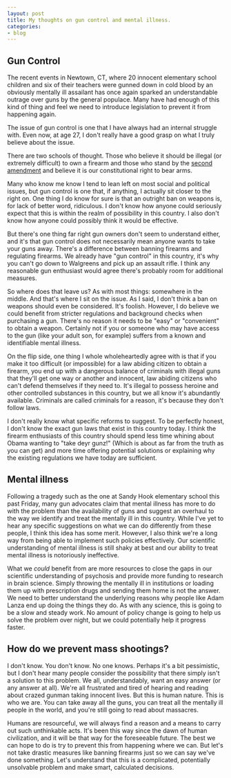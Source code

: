 ```yaml
---
layout: post
title: My thoughts on gun control and mental illness.
categories:
- blog
---
```


## Gun Control 

The recent events in Newtown, CT, where 20 innocent elementary school children and six of their teachers were gunned down in cold blood by an obviously mentally ill assailant has once again sparked an understandable outrage over guns by the general populace. Many have had enough of this kind of thing and feel we need to introduce legislation to prevent it from happening again. 

The issue of gun control is one that I have always had an internal struggle with. Even now, at age 27, I don't really have a good grasp on what I truly believe about the issue. 

<!--more-->

There are two schools of thought. Those who believe it should be illegal (or extremely difficult) to own a firearm and those who stand by the [second amendment](http://en.wikipedia.org/wiki/Second_Amendment_to_the_United_States_Constitution) and believe it is our constitutional right to bear arms. 

Many who know me know I tend to lean left on most social and political issues, but gun control is one that, if anything, I actually sit closer to the right on. One thing I do know for sure is that an outright ban on weapons is, for lack of better word, ridiculous. I don't know how anyone could seriously expect that this is within the realm of possibility in this country. I also don't know how anyone could possibly think it would be effective. 

But there's one thing far right gun owners don't seem to understand either, and it's that gun control does not necessarily mean anyone wants to take your guns away. There's a difference between banning firearms and regulating firearms. We already have "gun control" in this country, it's why you can't go down to Walgreens and pick up an assault rifle. I think any reasonable gun enthusiast would agree there's probably room for additional measures.

So where does that leave us? As with most things: somewhere in the middle. And that's where I sit on the issue. As I said, I don't think a ban on weapons should even be considered. It's foolish. However, I do believe we could benefit from stricter regulations and background checks when purchasing a gun. There's no reason it needs to be "easy" or "convenient" to obtain a weapon. Certainly not if you or someone who may have access to the gun (like your adult son, for example) suffers from a known and identifiable mental illness.  

On the flip side, one thing I whole wholeheartedly agree with is that if you make it too difficult (or impossible) for a law abiding citizen to obtain a firearm, you end up with a dangerous balance of criminals with illegal guns that they'll get one way or another and innocent, law abiding citizens who can't defend themselves if they need to. It's illegal to possess heroine and other controlled substances in this country, but we all know it's abundantly available. Criminals are called criminals for a reason, it's because they don't follow laws.

I don't really know what specific reforms to suggest. To be perfectly honest, I don't know the exact gun laws that exist in this country today. I think the firearm enthusiasts of this country should spend less time whining about Obama wanting to "take deyr gunz!" (Which is about as far from the truth as you can get) and more time offering potential solutions or explaining why the existing regulations we have today are sufficient. 

## Mental illness 

Following a tragedy such as the one at Sandy Hook elementary school this past Friday, many gun advocates claim that mental illness has more to do with the problem than the availability of guns and suggest an overhaul to the way we identify and treat the mentally ill in this country. While I've yet to hear any specific suggestions on what we can do differently from these people, I think this idea has some merit. However, I also think we're a long way from being able to implement such policies effectively. Our scientific understanding of mental illness is still shaky at best and our ability to treat mental illness is notoriously ineffective.  

What we *could* benefit from are more resources to close the gaps in our scientific understanding of psychosis and provide more funding to research in brain science. Simply throwing the mentally ill in institutions or loading them up with prescription drugs and sending them home is not the answer. We need to better understand the underlying reasons why people like Adam Lanza end up doing the things they do. As with any science, this is going to be a slow and steady work. No amount of policy change is going to help us solve the problem over night, but we could potentially help it progress faster.

## How do we prevent mass shootings?

I don't know. You don't know. No one knows. Perhaps it's a bit pessimistic, but I don't hear many people consider the possibility that there simply isn't a solution to this problem. We all, understandably, want an easy answer (or any answer at all). We're all frustrated and tired of hearing and reading about crazed gunman taking innocent lives. But this is human nature. This is who we are. You can take away all the guns, you can treat all the mentally ill people in the world, and you're still going to read about massacres. 

Humans are resourceful, we will always find a reason and a means to carry out such unthinkable acts. It's been this way since the dawn of human civilization, and it will be that way for the foreseeable future.  The best we can hope to do is try to prevent this from happening where we can. But let's not take drastic measures like banning firearms just so we can say we've done something. Let's understand that this is a complicated, potentially unsolvable problem and make smart, calculated decisions. 
